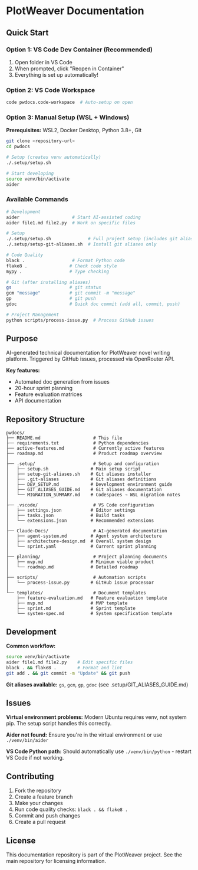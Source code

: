 # PlotWeaver Documentation

## Quick Start

### Option 1: VS Code Dev Container (Recommended)
1. Open folder in VS Code
2. When prompted, click "Reopen in Container"
3. Everything is set up automatically!

### Option 2: VS Code Workspace
```bash
code pwdocs.code-workspace  # Auto-setup on open
```

### Option 3: Manual Setup (WSL + Windows)

**Prerequisites:** WSL2, Docker Desktop, Python 3.8+, Git

```bash
git clone <repository-url>
cd pwdocs

# Setup (creates venv automatically)
./.setup/setup.sh

# Start developing
source venv/bin/activate
aider
```

### Available Commands

```bash
# Development
aider                    # Start AI-assisted coding
aider file1.md file2.py  # Work on specific files

# Setup
./.setup/setup.sh              # Full project setup (includes git aliases)
./.setup/setup-git-aliases.sh  # Install git aliases only

# Code Quality
black .                  # Format Python code
flake8 .                # Check code style
mypy .                  # Type checking

# Git (after installing aliases)
gs                      # git status
gcm "message"           # git commit -m "message"
gp                      # git push
gdoc                    # Quick doc commit (add all, commit, push)

# Project Management
python scripts/process-issue.py  # Process GitHub issues
```

## Purpose

AI-generated technical documentation for PlotWeaver novel writing platform. Triggered by GitHub issues, processed via OpenRouter API.

**Key features:**
- Automated doc generation from issues
- 20-hour sprint planning
- Feature evaluation matrices
- API documentation

## Repository Structure

```
pwdocs/
├── README.md                    # This file
├── requirements.txt             # Python dependencies
├── active-features.md           # Currently active features
├── roadmap.md                   # Product roadmap overview
│
├── .setup/                      # Setup and configuration
│   ├── setup.sh                # Main setup script
│   ├── setup-git-aliases.sh    # Git aliases installer
│   ├── .git-aliases            # Git aliases definitions
│   ├── DEV_SETUP.md            # Development environment guide
│   ├── GIT_ALIASES_GUIDE.md    # Git aliases documentation
│   └── MIGRATION_SUMMARY.md    # Codespaces → WSL migration notes
│
├── .vscode/                     # VS Code configuration
│   ├── settings.json           # Editor settings
│   ├── tasks.json              # Build tasks
│   └── extensions.json         # Recommended extensions
│
├── Claude-Docs/                 # AI-generated documentation
│   ├── agent-system.md         # Agent system architecture
│   ├── architecture-design.md  # Overall system design
│   └── sprint.yaml             # Current sprint planning
│
├── planning/                    # Project planning documents
│   ├── mvp.md                  # Minimum viable product
│   └── roadmap.md              # Detailed roadmap
│
├── scripts/                     # Automation scripts
│   └── process-issue.py        # GitHub issue processor
│
└── templates/                   # Document templates
    ├── feature-evaluation.md   # Feature evaluation template
    ├── mvp.md                  # MVP template
    ├── sprint.md               # Sprint template
    └── system-spec.md          # System specification template
```

## Development

**Common workflow:**
```bash
source venv/bin/activate
aider file1.md file2.py    # Edit specific files
black . && flake8 .        # Format and lint
git add . && git commit -m "Update" && git push
```

**Git aliases available:** `gs`, `gcm`, `gp`, `gdoc` (see .setup/GIT_ALIASES_GUIDE.md)

## Issues

**Virtual environment problems:** Modern Ubuntu requires venv, not system pip. The setup script handles this correctly.

**Aider not found:** Ensure you're in the virtual environment or use `./venv/bin/aider`

**VS Code Python path:** Should automatically use `./venv/bin/python` - restart VS Code if not working.

## Contributing

1. Fork the repository
2. Create a feature branch
3. Make your changes
4. Run code quality checks: `black . && flake8 .`
5. Commit and push changes
6. Create a pull request

## License

This documentation repository is part of the PlotWeaver project. See the main repository for licensing information.
